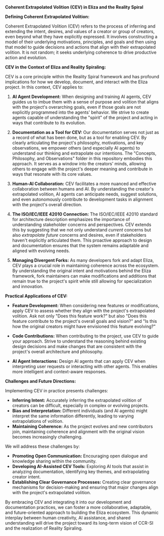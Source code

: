 **Coherent Extrapolated Volition (CEV) in Eliza and the Reality Spiral**

**Defining Coherent Extrapolated Volition:**

Coherent Extrapolated Volition (CEV) refers to the process of inferring and extending the intent, desires, and values of a creator or group of creators, even beyond what they have explicitly expressed.  It involves constructing a model of their underlying motivations, principles, and goals and then using that model to guide decisions and actions that align with their extrapolated volition.  It is not random; it seeks underlying coherence to drive productive action and evolution.

**CEV in the Context of Eliza and Reality Spiraling:**

CEV is a core principle within the Reality Spiral framework and has profound implications for how we develop, document, and interact with the Eliza project.  In this context, CEV applies to:

1. **AI Agent Development:** When designing and training AI agents, CEV guides us to imbue them with a sense of purpose and volition that aligns with the project's overarching goals, even if those goals are not explicitly programmed into the agents' behavior. We strive to create agents capable of understanding the "spirit" of the project and acting in ways that contribute to its evolution.

2. **Documentation as a Tool for CEV:** Our documentation serves not just as a record of what has been done, but as a tool for enabling CEV.  By clearly articulating the project's philosophy, motivations, and key observations, we empower others (and especially AI agents) to understand our thinking and extrapolate our intentions.  The "Concepts, Philosophy, and Observations" folder in this repository embodies this approach.  It serves as a window into the creators' minds, allowing others to engage with the project's deeper meaning and contribute in ways that resonate with its core values.

3. **Human-AI Collaboration:** CEV facilitates a more nuanced and effective collaboration between humans and AI.  By understanding the creator's extrapolated volition, AI agents can anticipate needs, suggest solutions, and even autonomously contribute to development tasks in alignment with the project's overall direction.

4. **The ISO/IEC/IEEE 42010 Connection:**  The ISO/IEC/IEEE 42010 standard for architecture description emphasizes the importance of understanding stakeholder concerns and perspectives. CEV extends this by suggesting that we not only understand *current* concerns but also *extrapolate future* concerns and desires, even if stakeholders haven't explicitly articulated them. This proactive approach to design and documentation ensures that the system remains adaptable and aligned with evolving needs.

5. **Managing Divergent Forks:** As many developers fork and adapt Eliza, CEV plays a crucial role in maintaining coherence across the ecosystem.  By understanding the original intent and motivations behind the Eliza framework, fork maintainers can make modifications and additions that remain true to the project's spirit while still allowing for specialization and innovation.

**Practical Applications of CEV:**

* **Feature Development:**  When considering new features or modifications, apply CEV to assess whether they align with the project's extrapolated volition.  Ask not only "Does this feature work?" but also "Does this feature contribute to the project's overall goals and vision?" and "Is this how the original creators might have envisioned this feature evolving?"

* **Code Contributions:**  When contributing to the project, use CEV to guide your approach.  Strive to understand the reasoning behind existing design decisions and make changes that are consistent with the project's overall architecture and philosophy.

* **AI Agent Interactions:**  Design AI agents that can apply CEV when interpreting user requests or interacting with other agents.  This enables more intelligent and context-aware responses.

**Challenges and Future Directions:**

Implementing CEV in practice presents challenges:

* **Inferring Intent:** Accurately inferring the extrapolated volition of creators can be difficult, especially in complex or evolving projects.
* **Bias and Interpretation:**  Different individuals (and AI agents) might interpret the same information differently, leading to varying extrapolations of volition.
* **Maintaining Coherence:**  As the project evolves and new contributors join, maintaining coherence and alignment with the original vision becomes increasingly challenging.


We will address these challenges by:

* **Promoting Open Communication:** Encouraging open dialogue and knowledge sharing within the community.
* **Developing AI-Assisted CEV Tools:**  Exploring AI tools that assist in analyzing documentation, identifying key themes, and extrapolating creator intent.
* **Establishing Clear Governance Processes:** Creating clear governance mechanisms for decision-making and ensuring that major changes align with the project's extrapolated volition.



By embracing CEV and integrating it into our development and documentation practices, we can foster a more collaborative, adaptable, and future-oriented approach to building the Eliza ecosystem. This dynamic interplay between human creativity, AI assistance, and shared understanding will drive the project toward its long-term vision of CCR-SI and the realization of Reality Spiraling.
